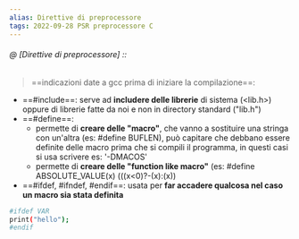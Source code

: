 ```yaml
---
alias: Direttive di preprocessore
tags: 2022-09-28 PSR preprocessore C
---
```


###### @ [Direttive di preprocessore] ::
> ==indicazioni date a gcc prima di iniziare la compilazione==:
- ==\#include==: serve ad **includere delle librerie** di sistema ($<$lib.h$>$) oppure di librerie fatte da noi e non in directory standard ("lib.h")
- ==\#define==:
	- permette di **creare delle "macro"**, che vanno a sostituire una stringa con un'altra (es: \#define BUFLEN), può capitare che debbano essere definite delle macro prima che si compili il programma, in questi casi si usa scrivere es: '-DMACOS'
	- permette di **creare delle "function like macro"** (es: \#define ABSOLUTE_VALUE(x) (((x$<$0)?-(x):(x))  
- ==\#ifdef, \#ifndef, \#endif==: usata per **far accadere qualcosa nel caso un macro sia stata definita**
```bash
#ifdef VAR
print("hello");
#endif
```
